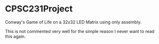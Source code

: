 # CPSC231Project


Conway's Game of Life on a 32x32 LED Matrix using only assembly. 

This is not commented very well for the simple reason I never want to read this again. 
